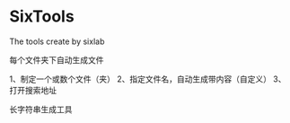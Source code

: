 SixTools
========

The tools create by sixlab

每个文件夹下自动生成文件

1、制定一个或数个文件（夹）
2、指定文件名，自动生成带内容（自定义）
3、打开搜索地址

长字符串生成工具
